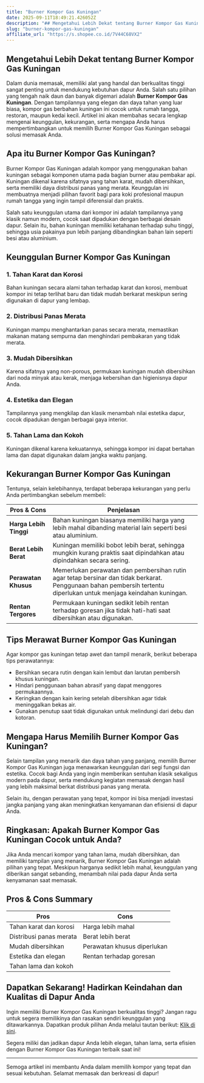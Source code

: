 ```yaml
---
title: "Burner Kompor Gas Kuningan"
date: 2025-09-11T18:49:21.426052Z
description: "## Mengetahui Lebih Dekat tentang Burner Kompor Gas Kuningan..."
slug: "burner-kompor-gas-kuningan"
affiliate_url: "https://s.shopee.co.id/7V44C68VX2"
---
```

## Mengetahui Lebih Dekat tentang Burner Kompor Gas Kuningan

Dalam dunia memasak, memiliki alat yang handal dan berkualitas tinggi sangat penting untuk mendukung kebutuhan dapur Anda. Salah satu pilihan yang tengah naik daun dan banyak digemari adalah **Burner Kompor Gas Kuningan**. Dengan tampilannya yang elegan dan daya tahan yang luar biasa, kompor gas berbahan kuningan ini cocok untuk rumah tangga, restoran, maupun kedai kecil. Artikel ini akan membahas secara lengkap mengenai keunggulan, kekurangan, serta mengapa Anda harus mempertimbangkan untuk memilih Burner Kompor Gas Kuningan sebagai solusi memasak Anda.

## Apa itu Burner Kompor Gas Kuningan?

Burner Kompor Gas Kuningan adalah kompor yang menggunakan bahan kuningan sebagai komponen utama pada bagian burner atau pembakar api. Kuningan dikenal karena sifatnya yang tahan karat, mudah dibersihkan, serta memiliki daya distribusi panas yang merata. Keunggulan ini membuatnya menjadi pilihan favorit bagi para koki profesional maupun rumah tangga yang ingin tampil diferensial dan praktis.

Salah satu keunggulan utama dari kompor ini adalah tampilannya yang klasik namun modern, cocok saat dipadukan dengan berbagai desain dapur. Selain itu, bahan kuningan memiliki ketahanan terhadap suhu tinggi, sehingga usia pakainya pun lebih panjang dibandingkan bahan lain seperti besi atau aluminium.

## Keunggulan Burner Kompor Gas Kuningan

### 1. Tahan Karat dan Korosi
Bahan kuningan secara alami tahan terhadap karat dan korosi, membuat kompor ini tetap terlihat baru dan tidak mudah berkarat meskipun sering digunakan di dapur yang lembap.

### 2. Distribusi Panas Merata
Kuningan mampu menghantarkan panas secara merata, memastikan makanan matang sempurna dan menghindari pembakaran yang tidak merata.

### 3. Mudah Dibersihkan
Karena sifatnya yang non-porous, permukaan kuningan mudah dibersihkan dari noda minyak atau kerak, menjaga kebersihan dan higienisnya dapur Anda.

### 4. Estetika dan Elegan
Tampilannya yang mengkilap dan klasik menambah nilai estetika dapur, cocok dipadukan dengan berbagai gaya interior.

### 5. Tahan Lama dan Kokoh
Kuningan dikenal karena kekuatannya, sehingga kompor ini dapat bertahan lama dan dapat digunakan dalam jangka waktu panjang.

## Kekurangan Burner Kompor Gas Kuningan

Tentunya, selain kelebihannya, terdapat beberapa kekurangan yang perlu Anda pertimbangkan sebelum membeli:

| Pros & Cons | Penjelasan |
|--------------|------------|
| **Harga Lebih Tinggi** | Bahan kuningan biasanya memiliki harga yang lebih mahal dibanding material lain seperti besi atau aluminium. |
| **Berat Lebih Berat** | Kuningan memiliki bobot lebih berat, sehingga mungkin kurang praktis saat dipindahkan atau dipindahkan secara sering. |
| **Perawatan Khusus** | Memerlukan perawatan dan pembersihan rutin agar tetap bersinar dan tidak berkarat. Penggunaan bahan pembersih tertentu diperlukan untuk menjaga keindahan kuningan. |
| **Rentan Tergores** | Permukaan kuningan sedikit lebih rentan terhadap goresan jika tidak hati-hati saat dibersihkan atau digunakan. |

## Tips Merawat Burner Kompor Gas Kuningan

Agar kompor gas kuningan tetap awet dan tampil menarik, berikut beberapa tips perawatannya:

- Bersihkan secara rutin dengan kain lembut dan larutan pembersih khusus kuningan.
- Hindari penggunaan bahan abrasif yang dapat menggores permukaannya.
- Keringkan dengan kain kering setelah dibersihkan agar tidak meninggalkan bekas air.
- Gunakan penutup saat tidak digunakan untuk melindungi dari debu dan kotoran.

## Mengapa Harus Memilih Burner Kompor Gas Kuningan?

Selain tampilan yang menarik dan daya tahan yang panjang, memilih Burner Kompor Gas Kuningan juga menawarkan keunggulan dari segi fungsi dan estetika. Cocok bagi Anda yang ingin memberikan sentuhan klasik sekaligus modern pada dapur, serta mendukung kegiatan memasak dengan hasil yang lebih maksimal berkat distribusi panas yang merata.

Selain itu, dengan perawatan yang tepat, kompor ini bisa menjadi investasi jangka panjang yang akan meningkatkan kenyamanan dan efisiensi di dapur Anda.

## Ringkasan: Apakah Burner Kompor Gas Kuningan Cocok untuk Anda?

Jika Anda mencari kompor yang tahan lama, mudah dibersihkan, dan memiliki tampilan yang menarik, Burner Kompor Gas Kuningan adalah pilihan yang tepat. Meskipun harganya sedikit lebih mahal, keunggulan yang diberikan sangat sebanding, menambah nilai pada dapur Anda serta kenyamanan saat memasak.

## Pros & Cons Summary

| Pros | Cons |
|-------------|--------------|
| Tahan karat dan korosi | Harga lebih mahal |
| Distribusi panas merata | Berat lebih berat |
| Mudah dibersihkan | Perawatan khusus diperlukan |
| Estetika dan elegan | Rentan terhadap goresan |
| Tahan lama dan kokoh |  |

## Dapatkan Sekarang! Hadirkan Keindahan dan Kualitas di Dapur Anda

Ingin memiliki Burner Kompor Gas Kuningan berkualitas tinggi? Jangan ragu untuk segera memilikinya dan rasakan sendiri keunggulan yang ditawarkannya. Dapatkan produk pilihan Anda melalui tautan berikut: [Klik di sini](https://s.shopee.co.id/7V44C68VX2).

Segera miliki dan jadikan dapur Anda lebih elegan, tahan lama, serta efisien dengan Burner Kompor Gas Kuningan terbaik saat ini!

---

Semoga artikel ini membantu Anda dalam memilih kompor yang tepat dan sesuai kebutuhan. Selamat memasak dan berkreasi di dapur!